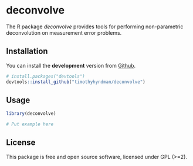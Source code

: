 
<!-- README.md is generated from README.Rmd. Please edit that file -->
deconvolve
==========

The R package *deconvolve* provides tools for performing non-parametric deconvolution on measurement error problems.

Installation
------------

You can install the **development** version from [Github](https://github.com/timothyhyndman/deconvolve).

``` r
# install.packages("devtools")
devtools::install_github("timothyhyndman/deconvolve")
```

Usage
-----

``` r
library(deconvolve)

# Put example here
```

License
-------

This package is free and open source software, licensed under GPL (&gt;=2).
